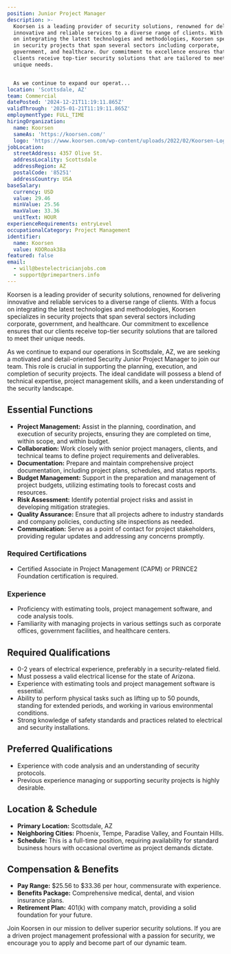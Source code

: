 ```yaml
---
position: Junior Project Manager
description: >-
  Koorsen is a leading provider of security solutions, renowned for delivering
  innovative and reliable services to a diverse range of clients. With a focus
  on integrating the latest technologies and methodologies, Koorsen specializes
  in security projects that span several sectors including corporate,
  government, and healthcare. Our commitment to excellence ensures that our
  clients receive top-tier security solutions that are tailored to meet their
  unique needs.


  As we continue to expand our operat...
location: 'Scottsdale, AZ'
team: Commercial
datePosted: '2024-12-21T11:19:11.865Z'
validThrough: '2025-01-21T11:19:11.865Z'
employmentType: FULL_TIME
hiringOrganization:
  name: Koorsen
  sameAs: 'https://koorsen.com/'
  logo: 'https://www.koorsen.com/wp-content/uploads/2022/02/Koorsen-Logo.svg'
jobLocation:
  streetAddress: 4357 Olive St.
  addressLocality: Scottsdale
  addressRegion: AZ
  postalCode: '85251'
  addressCountry: USA
baseSalary:
  currency: USD
  value: 29.46
  minValue: 25.56
  maxValue: 33.36
  unitText: HOUR
experienceRequirements: entryLevel
occupationalCategory: Project Management
identifier:
  name: Koorsen
  value: KOORoak38a
featured: false
email:
  - will@bestelectricianjobs.com
  - support@primepartners.info
---
```




Koorsen is a leading provider of security solutions, renowned for delivering innovative and reliable services to a diverse range of clients. With a focus on integrating the latest technologies and methodologies, Koorsen specializes in security projects that span several sectors including corporate, government, and healthcare. Our commitment to excellence ensures that our clients receive top-tier security solutions that are tailored to meet their unique needs.

As we continue to expand our operations in Scottsdale, AZ, we are seeking a motivated and detail-oriented Security Junior Project Manager to join our team. This role is crucial in supporting the planning, execution, and completion of security projects. The ideal candidate will possess a blend of technical expertise, project management skills, and a keen understanding of the security landscape.

## Essential Functions

- **Project Management:** Assist in the planning, coordination, and execution of security projects, ensuring they are completed on time, within scope, and within budget.
- **Collaboration:** Work closely with senior project managers, clients, and technical teams to define project requirements and deliverables.
- **Documentation:** Prepare and maintain comprehensive project documentation, including project plans, schedules, and status reports.
- **Budget Management:** Support in the preparation and management of project budgets, utilizing estimating tools to forecast costs and resources.
- **Risk Assessment:** Identify potential project risks and assist in developing mitigation strategies.
- **Quality Assurance:** Ensure that all projects adhere to industry standards and company policies, conducting site inspections as needed.
- **Communication:** Serve as a point of contact for project stakeholders, providing regular updates and addressing any concerns promptly.

### Required Certifications
- Certified Associate in Project Management (CAPM) or PRINCE2 Foundation certification is required.

### Experience
- Proficiency with estimating tools, project management software, and code analysis tools.
- Familiarity with managing projects in various settings such as corporate offices, government facilities, and healthcare centers.

## Required Qualifications

- 0-2 years of electrical experience, preferably in a security-related field.
- Must possess a valid electrical license for the state of Arizona.
- Experience with estimating tools and project management software is essential.
- Ability to perform physical tasks such as lifting up to 50 pounds, standing for extended periods, and working in various environmental conditions.
- Strong knowledge of safety standards and practices related to electrical and security installations.

## Preferred Qualifications

- Experience with code analysis and an understanding of security protocols.
- Previous experience managing or supporting security projects is highly desirable.

## Location & Schedule

- **Primary Location:** Scottsdale, AZ
- **Neighboring Cities:** Phoenix, Tempe, Paradise Valley, and Fountain Hills.
- **Schedule:** This is a full-time position, requiring availability for standard business hours with occasional overtime as project demands dictate.

## Compensation & Benefits

- **Pay Range:** $25.56 to $33.36 per hour, commensurate with experience.
- **Benefits Package:** Comprehensive medical, dental, and vision insurance plans.
- **Retirement Plan:** 401(k) with company match, providing a solid foundation for your future.

Join Koorsen in our mission to deliver superior security solutions. If you are a driven project management professional with a passion for security, we encourage you to apply and become part of our dynamic team.
